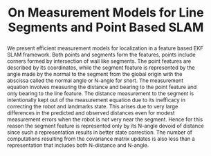 ---
layout: project-page-new
title: "On Measurement Models for Line Segments and Point Based SLAM"
authors:
  - name: Satish Pedduri
    sup: #
  - name: Gururaj Kosuru
    sup: #
  - name: K Madhava Krishna
    sup: #
  - name: Amit K Pandey∗
    sup: #
affiliations:
  - name: IIIT Hyderabad, India
    link: https://robotics.iiit.ac.in
    sup: #
permalink: publications/2009/Pedduri_On-Measurement-Models
abstract: "We present efficient measurement models for localization in a feature based EKF SLAM framework. Both points and segments form the features, points include corners formed by intersection of wall like segments. The point features are described by its coordinates, while the segment
feature is represented by the angle made by the normal to the segment from the global origin with the abscissa called the normal angle or N-angle for short. The measurement equation involves measuring the distance and bearing to the point feature and only bearing to the line feature. The
distance measurement to the segment is intentionally kept out of the measurement equation due to its inefficacy in correcting the robot and landmarks state. This arises due to very large differences in the predicted and observed distances even for modest measurement errors when the robot is not very near the segment. Hence for this reason the segment feature is represented only by its N-angle  devoid of distance since such a representation results in better state correction. The number of computations resulting from the covariance matrix updates is also less than a representation that includes both N-distance and N-angle."
paper: https://robotics.iiit.ac.in/uploads/Main/Publications/2009_5.pdf
# iframe: https://www.youtube.com/embed/jhjskX4FQwA

---